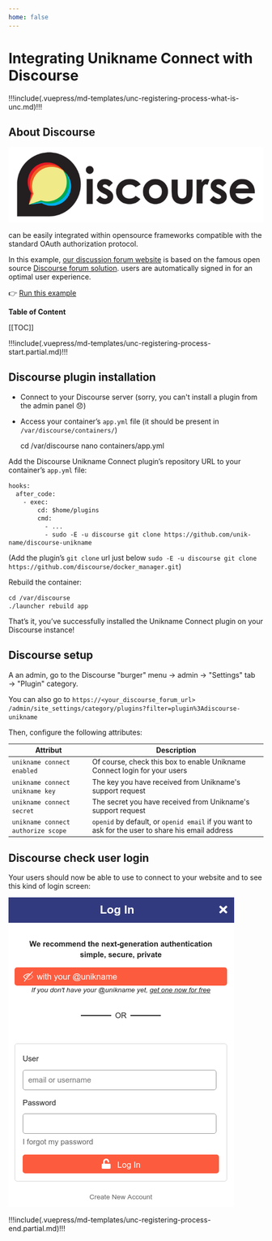 ```yaml
---
home: false
---
```


# Integrating Unikname Connect with Discourse

!!!include(.vuepress/md-templates/unc-registering-process-what-is-unc.md)!!!

## About Discourse

![Discourse](./discourse-logo-full.png)

<uniknameconnect/> can be easily integrated within opensource frameworks compatible with the standard OAuth authorization protocol.

In this example, [our discussion forum website](https://forum.unikname.com/) is based on the famous open source [Discourse forum solution](https://www.discourse.org).
<brand name="unikname"/> users are automatically signed in for an optimal user experience.

👉 [Run this example](https://forum.unikname.com/)

**Table of Content**

[[TOC]]

!!!include(.vuepress/md-templates/unc-registering-process-start.partial.md)!!!

## Discourse plugin installation

- Connect to your Discourse server (sorry, you can't install a plugin from the admin panel 😞)
- Access your container’s `app.yml` file (it should be present in `/var/discourse/containers/`)

    cd /var/discourse
    nano containers/app.yml

Add the Discourse Unikname Connect plugin’s repository URL to your container’s `app.yml` file:

```
hooks:
  after_code:
    - exec:
        cd: $home/plugins
        cmd:
          - ...
          - sudo -E -u discourse git clone https://github.com/unik-name/discourse-unikname
```

(Add the plugin’s `git clone` url just below `sudo -E -u discourse git clone https://github.com/discourse/docker_manager.git`)

Rebuild the container:

    cd /var/discourse
    ./launcher rebuild app

That’s it, you’ve successfully installed the Unikname Connect plugin on your Discourse instance!

## Discourse setup

A an admin, go to the Discourse "burger" menu → admin → "Settings" tab → "Plugin" category.

You can also go to `https://<your_discourse_forum_url>` `/admin/site_settings/category/plugins?filter=plugin%3Adiscourse-unikname`

Then, configure the following attributes:

| Attribut | Description |
|--------|-----------|
| `unikname connect enabled`  | Of course, check this box to enable Unikname Connect login for your users |
| `unikname connect unikname key` | The key you have received from Unikname's support request |
| `unikname connect secret` | The secret you have received from Unikname's support request |
| `unikname connect authorize scope` | `openid` by default, or `openid email` if you want to ask for the user to share his email address |

## Discourse check user login

Your users should now be able to use <uniknameconnect/> to connect to your website and to see this kind of login screen:

![Discourse with Unikname Connect](./discourse-login-screen-with-unc.png)

!!!include(.vuepress/md-templates/unc-registering-process-end.partial.md)!!!
